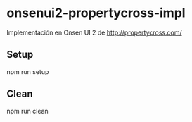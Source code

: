 # onsenui2-propertycross-impl
Implementación en Onsen UI 2 de http://propertycross.com/

## Setup
npm run setup

## Clean
npm run clean
